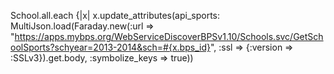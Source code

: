 School.all.each {|x| x.update_attributes(api_sports: MultiJson.load(Faraday.new(:url => "https://apps.mybps.org/WebServiceDiscoverBPSv1.10/Schools.svc/GetSchoolSports?schyear=2013-2014&sch=#{x.bps_id}", :ssl => {:version => :SSLv3}).get.body, :symbolize_keys => true))